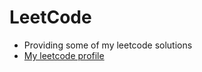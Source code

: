 # LeetCode

* Providing some of my leetcode solutions
* [My leetcode profile](https://leetcode.com/AhmedNabil/)
